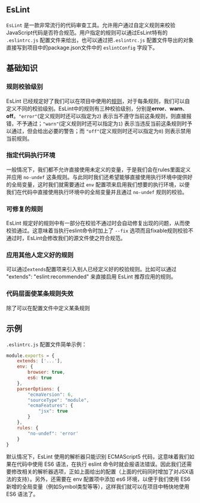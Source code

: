## EsLint

`EsLint` 是一款非常流行的代码审查工具。允许用户通过自定义规则来校验JavaScript代码是否符合规范。用户指定的规则可以通过EsLint特有的 `.eslintrc.js` 配置文件来给出，也可以通过把`.eslintrc.js` 配置文件导出的对象直接写到项目中的package.json文件中的 `eslintConfig` 字段下。

## 基础知识

### 规则校验级别

EsLint 已经规定好了我们可以在项目中使用的[规则](http://eslint.cn/docs/rules/)，对于每条规则，我们可以自定义不同的校验级别。EsLint中的规则有三种校验级别，分别是**error**、**warn**、**off**。`"error"`(定义规则时还可以指定为`2`) 表示当不遵守当前这条规则，则直接报错，不予通过；`"warn"`(定义规则时还可以指定为`1`) 表示当违反当前这条规则时予以通过，但会给出必要的警告；而 `"off"`(定义规则时还可以指定为`0`) 则表示禁用当前规则。

### 指定代码执行环境

一般情况下，我们都不允许直接使用未定义的变量，于是我们会在rules里面定义并应用 `no-undef` 这条规则。与此同时我们还希望能够直接使用执行环境中提供好的全局变量，这时我们就需要通过 `env` 配置项来启用我们想要的执行环境，以便我们在代码中直接使用执行环境中的全局变量并且通过 `no-undef` 规则的校验。

### 可修复的规则

EsLint 规定好的规则中有一部分在校验不通过时会自动修复出现的问题，从而使校验通过。这意味着当执行eslint命令时加上了 `--fix` 选项而且fixable规则校验不通过时，EsLint会修改我们的源文件使之符合规范。

### 应用其他人定义好的规则

可以通过`extends`配置项来引入别人已经定义好的校验规则。比如可以通过 "extends": "eslint:recommended" 来直接启用 EsLint 推荐应用的规则。

### 代码层面使某条规则失效

除了可以在配置文件中定义某条规则

## 示例

`.eslintrc.js` 配置文件简单示例：

``` javascript
module.exports = {
    extends: ['...'],
    env: {
        browser: true,
        es6: true
    },
    parserOptions: {
        "ecmaVersion": 6,
        "sourceType": "module",
        "ecmaFeatures": {
            "jsx": true
        }
    },
    rules: {
        "no-undef": 'error'
    }
}
```

默认情况下，EsLint 使用的解析器只能识别 ECMAScript5 代码，这意味着我们如果在代码中使用 ES6 语法，在执行 eslint 命令时就会报语法错误。因此我们还需要修改相关的解析器选项，正如上面给出的配置（上面的代码同时增加了对JSX语法的支持）。另外，还需要在 env 配置项中添加 es6 环境，以便于我们使用 ES6 新增的全局变量（例如Symbol类型等等），这样我们就可以在项目中畅快地使用 ES6 语法了。


